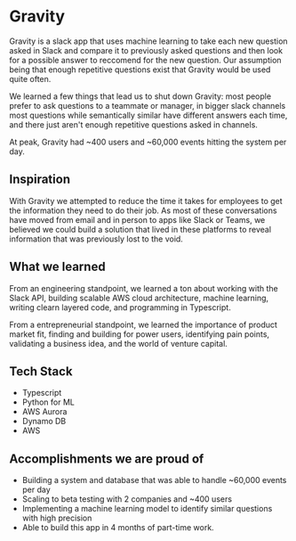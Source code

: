 # Gravity
Gravity is a slack app that uses machine learning to take each new question asked in Slack and compare it to previously asked questions and then look for a possible answer to reccomend for the new question. Our assumption being that enough repetitive questions exist that Gravity would be used quite often. 

We learned a few things that lead us to shut down Gravity: most people prefer to ask questions to a teammate or manager, in bigger slack channels most questions while semantically similar have different answers each time, and there just aren't enough repetitive questions asked in channels.

At peak, Gravity had ~400 users and ~60,000 events hitting the system per day.

## Inspiration
With Gravity we attempted to reduce the time it takes for employees to get the information they need to do their job. As most of these conversations have moved from email and in person to apps like Slack or Teams, we believed we could build a solution that lived in these platforms to reveal information that was previously lost to the void.

## What we learned
From an engineering standpoint, we learned a ton about working with the Slack API, building scalable AWS cloud architecture, machine learning, writing clearn layered code, and programming in Typescript.

From a entrepreneurial standpoint, we learned the importance of product market fit, finding and building for power users, identifying pain points, validating a business idea, and the world of venture capital.

## Tech Stack
* Typescript
* Python for ML
* AWS Aurora
* Dynamo DB
* AWS

## Accomplishments we are proud of
* Building a system and database that was able to handle ~60,000 events per day
* Scaling to beta testing with 2 companies and ~400 users
* Implementing a machine learning model to identify similar questions with high precision
* Able to build this app in 4 months of part-time work.
